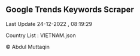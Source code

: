 

## Google Trends Keywords Scraper 
 
Last Update 24-12-2022 , 08:19:29

Country List :
VIETNAM.json



© Abdul Muttaqin 

